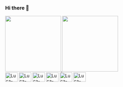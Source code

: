 ### Hi there 👋

<div>
  <a href="https://github.com/joaolucall">
    <img height="180" src="https://github-readme-stats.vercel.app/api?username=joaolucall&show_icons=true&theme=tokyonight&include_all_commits=true&count_private=true&hide_border=true"/>
    <img height="180" src="https://github-readme-stats.vercel.app/api/top-langs/?username=joaolucall&layout=compact&langs_count=16&theme=tokyonight&hide_border=true"/>
  </a>
</div>

<div style="display: inline-block">
  <img align="center" alt="Luca-Js" height="30" width="40" src="https://cdn.jsdelivr.net/gh/devicons/devicon/icons/javascript/javascript-plain.svg"/>
  <img align="center" alt="Luca-HTML" height="30" width="40" src="https://cdn.jsdelivr.net/gh/devicons/devicon/icons/html5/html5-original.svg"/>
  <img align="center" alt="Luca-CSS" height="30" width="40" src="https://cdn.jsdelivr.net/gh/devicons/devicon/icons/css3/css3-original.svg"/>
  <img align="center" alt="Luca-Java" height="30" width="40" src="https://cdn.jsdelivr.net/gh/devicons/devicon/icons/java/java-original.svg"/>
  <img align="center" alt="Luca-Python" height="30" width="40" src="https://cdn.jsdelivr.net/gh/devicons/devicon/icons/python/python-original.svg"/>
  <img align="center" alt="Luca-Golang" height="30" width="40" src="https://cdn.jsdelivr.net/gh/devicons/devicon/icons/go/go-original.svg"/>
</div>

##

